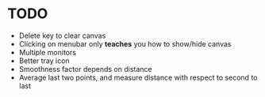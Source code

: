# TODO

- Delete key to clear canvas
- Clicking on menubar only **teaches** you how to show/hide canvas
- Multiple monitors
- Better tray icon
- Smoothness factor depends on distance
- Average last two points, and measure distance with respect to second to last
